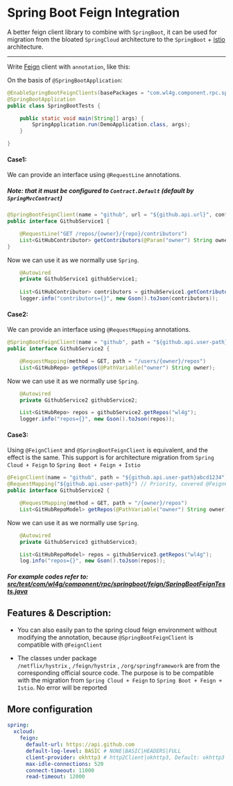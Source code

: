 # Spring Boot Feign Integration

A better feign client library to combine with `SpringBoot`, it can be used for migration 
from the bloated `SpringCloud` architecture to the `SpringBoot` + [istio](https://istio.io) architecture.


---



Write [Feign](https://github.com/OpenFeign/feign) client with `annotation`, like this:


On the basis of `@SpringBootApplication`:

```java
@EnableSpringBootFeignClients(basePackages = "com.wl4g.component.rpc.springboot.feign")
@SpringBootApplication
public class SpringBootTests {

	public static void main(String[] args) {
		SpringApplication.run(DemoApplication.class, args);
	}

}
```

#### Case1:

We can provide an interface using `@RequestLine` annotations.
##### Note: that it must be configured to `Contract.Default` (default by `SpringMvcContract`)

```java
@SpringBootFeignClient(name = "github", url = "${github.api.url}", configuration = { Contract.Default.class })
public interface GithubService1 {

    @RequestLine("GET /repos/{owner}/{repo}/contributors")
    List<GitHubContributor> getContributors(@Param("owner") String owner, @Param("repo") String repo);
}
```

Now we can use it as we normally use `Spring`.

```java
    @Autowired
    private GithubService1 githubService1;
    
    List<GitHubContributor> contributors = githubService1.getContributors("wl4g", "xcloud-components");
    logger.info("contributors={}", new Gson().toJson(contributors));    
```

#### Case2:

We can provide an interface using `@RequestMapping` annotations. 

```java
@SpringBootFeignClient(name = "github", path = "${github.api.user-path}")
public interface GithubService2 {

    @RequestMapping(method = GET, path = "/users/{owner}/repos")
    List<GitHubRepo> getRepos(@PathVariable("owner") String owner);

```

Now we can use it as we normally use `Spring`.

```java
    @Autowired
    private GithubService2 githubService2;

    List<GitHubRepo> repos = githubService2.getRepos("wl4g");
    logger.info("repos={}", new Gson().toJson(repos));    
```

#### Case3:

Using `@FeignClient` and `@SpringBootFeignClient` is equivalent, and the effect is the same. 
This support is for architecture migration from `Spring Cloud + Feign` to `Spring Boot + Feign + Istio`

```java
@FeignClient(name = "github", path = "${github.api.user-path}abcd1234") // 'path' invalid, 
@RequestMapping("${github.api.user-path}") // Priority, covered @FeignClient#path
public interface GithubService2 {

    @RequestMapping(method = GET, path = "/{owner}/repos")
    List<GitHubRepoModel> getRepos(@PathVariable("owner") String owner);

```

Now we can use it as we normally use `Spring`.

```java
    @Autowired
    private GithubService3 githubService3;

    List<GitHubRepoModel> repos = githubService3.getRepos("wl4g");
    log.info("repos={}", new Gson().toJson(repos));
```

##### For example codes refer to: [src/test/com/wl4g/component/rpc/springboot/feign/SpringBootFeignTests.java](src/test/com/wl4g/component/rpc/springboot/feign/SpringBootFeignTests.java)


## Features & Description:
- You can also easily pan to the spring cloud feign environment without modifying the annotation, 
because `@SpringBootFeignClient` is compatible with `@FeignClient`

- The classes under package `/netflix/hystrix`&nbsp;,&nbsp;`/feign/hystrix`&nbsp;,&nbsp;`/org/springframework` are from the corresponding official source code. 
The purpose is to be compatible with the migration from `Spring Cloud + Feign` to `Spring Boot + Feign + Istio`. No error will be reported



## More configuration

```yaml
spring:
  xcloud:
    feign:
      default-url: https://api.github.com
      default-log-level: BASIC # NONE|BASIC|HEADERS|FULL
      client-provider: okhttp3 # http2Client|okhttp3, Default: okhttp3
      max-idle-connections: 520
      connect-timeout: 11000
      read-timeout: 12000
```